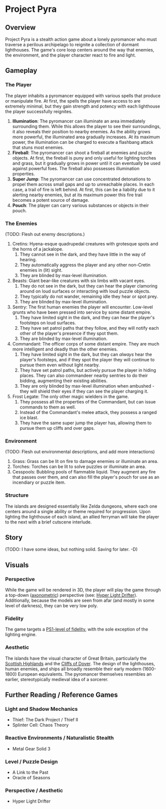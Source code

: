 # Project Pyra

## Overview
Project Pyra is a stealth action game about a lonely pyromancer who must traverse a perilous archipelago to reignite a collection of dormant lighthouses. The game's core loop centers around the way that enemies, the environment, and the player character react to fire and light.

## Gameplay

### The Player
The player inhabits a pyromancer equipped with various spells that produce or manipulate fire. At first, the spells the player have access to are extremely minimal, but they gain strength and potency with each lighthouse the player successfully reignites.
1. **Illumination**: The pyromancer can illuminate an area immediately surrounding them. While this allows the player to see their surroundings, it also reveals their position to nearby enemies. As the ability grows more powerful, the illuminated area gradually increases. At its maximum power, the illumination can be charged to execute a flashbang attack that stuns most enemies.
2. **Fireball**: The pyromancer can shoot a fireball at enemies and puzzle objects. At first, the fireball is puny and only useful for lighting torches and grass, but it gradually grows in power until it can eventually be used against powerful foes. The fireball also possesses illumination properties.
3. **Super Jump**: The pyromancer can use concentrated detonations to propel them across small gaps and up to unreachable places. In each case, a trail of fire is left behind. At first, this can be a liability due to it alerting nearby enemies, but at its maximum power this fire trail becomes a potent source of damage.
4. **Pouch**: The player can carry various substances or objects in their pouch.

### The Enemies
(TODO: Flesh out enemy descriptions.)
1. Cretins: Hyena-esque quadrupedal creatures with grotesque spots and the horns of a jackalope. 
   1. They cannot see in the dark, and they have little in the way of hearing.
   2. They automatically aggress the player and any other non-Cretin enemies in (lit) sight.
   3. They are blinded by max-level illumination.
2. Beasts: Giant bear-like creatures with six limbs with vacant eyes.
   1. They do not see in the dark, but they can hear the player clamoring around on loud surfaces or interacting with loud puzzle objects.
   2. They typically do not wander, remaining idle they hear or spot prey.
   3. They are blinded by max-level illumination.
3. Sentry: The first human enemies the player will encounter. Low-level grunts who have been pressed into service by some distant empire.
   1. They have limited sight in the dark, and they can hear the player's footsteps on loud surfaces.
   2. They have set patrol paths that they follow, and they will notify each other of the player's presence if they spot them.
   3. They are blinded by max-level illumination.
4. Commandant: The officer corps of some distant empire. They are much more intelligent and deadly than the other enemies.
   1. They have limited sight in the dark, but they can *always* hear the player's footsteps, and if they spot the player they will continue to pursue them even without light nearby.
   2. They have set patrol paths, but actively pursue the player in hiding places. They can also commandeer nearby sentries to do their bidding, augmenting their existing abilities.
   3. They are only blinded by max-level illumination when ambushed - they will shield their eyes if they can see the player charging it.
5. Frost Legate: The only other magic wielders in the game.
   1. They possess all the properties of the Commandant, but can issue commands to them as well. 
   2. Instead of the Commandant's melee attack, they possess a ranged ice blast.
   3. They have the same super jump the player has, allowing them to pursue them up cliffs and over gaps.

### Environment
(TODO: Flesh out environmental descriptions, and add more interactions)
1. Grass: Grass can be lit on fire to damage enemies or illuminate an area.
2. Torches: Torches can be lit to solve puzzles or illuminate an area.
3. Cesspools: Bubbling pools of flammable liquid. They augment any fire that passes over them, and can also fill the player's pouch for use as an incendiary or puzzle item.

### Structure
The islands are designed essentially like Zelda dungeons, where each one centers around a single ability or theme required for progression. Upon lighting the lighthouse of each island, an allied ferryman will take the player to the next with a brief cutscene interlude.

## Story
(TODO: I have some ideas, but nothing solid. Saving for later. -D)

## Visuals

### Perspective
While the game will be rendered in 3D, the player will play the game through a top-down ([axonometric](https://www.compuphase.com/axometr.htm)) perspective (see: [Hyper Light Drifter](https://www.youtube.com/watch?v=PLPSRUb2ALs)). Additionally, because the models are seen from afar (and mostly in some level of darkness), they can be very low poly.

### Fidelity
The game targets a [PS1-level of fidelity](https://www.patreon.com/posts/overview-of-49375996), with the sole exception of the lighting engine.

### Aesthetic
The islands have the visual character of Great Britain, particularly the [Scottish Highlands](https://en.wikipedia.org/wiki/Scottish_Highlands) and the [Cliffs of Dover](https://en.wikipedia.org/wiki/White_Cliffs_of_Dover). The design of the lighthouses, human enemies, and ships all broadly resemble their early modern (1600-1800) European equivalents. The pyromancer themselves resembles an earlier, stereotypically medieval idea of a sorcerer.

## Further Reading / Reference Games

### Light and Shadow Mechanics
- Thief: The Dark Project / Thief II 
- Splinter Cell: Chaos Theory 

### Reactive Environments / Naturalistic Stealth
- Metal Gear Solid 3

### Level / Puzzle Design
- A Link to the Past
- Oracle of Seasons

### Perspective / Aesthetic
- Hyper Light Drifter